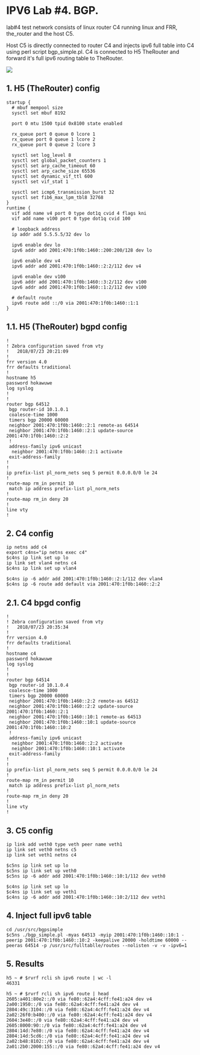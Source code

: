 # IPV6 Lab #4. BGP.

lab#4 test network consists of linux router C4 running linux and FRR,
the_router and the host C5. 

Host C5 is directly connected to router C4 and injects ipv6 full table 
into C4 using perl script bgp_simple.pl. C4 is connected to H5 TheRouter
and forward it's full ipv6 routing table to TheRouter.

<img src="http://therouter.net/images/ipv6/ipv6 lab3.png">

## 1. H5 (TheRouter) config

	startup {
	  # mbuf mempool size
	  sysctl set mbuf 8192
	
	  port 0 mtu 1500 tpid 0x8100 state enabled
	
	  rx_queue port 0 queue 0 lcore 1
	  rx_queue port 0 queue 1 lcore 2
	  rx_queue port 0 queue 2 lcore 3
	
	  sysctl set log_level 8
	  sysctl set global_packet_counters 1
	  sysctl set arp_cache_timeout 60
	  sysctl set arp_cache_size 65536
	  sysctl set dynamic_vif_ttl 600
	  sysctl set vif_stat 1
	
	  sysctl set icmp6_transmission_burst 32
	  sysctl set fib6_max_lpm_tbl8 32768
	}
	runtime {
	  vif add name v4 port 0 type dot1q cvid 4 flags kni
	  vif add name v100 port 0 type dot1q cvid 100
	
	  # loopback address
	  ip addr add 5.5.5.5/32 dev lo
	
	  ipv6 enable dev lo
	  ipv6 addr add 2001:470:1f0b:1460::200:200/128 dev lo
	
	  ipv6 enable dev v4
	  ipv6 addr add 2001:470:1f0b:1460::2:2/112 dev v4
	
	  ipv6 enable dev v100
	  ipv6 addr add 2001:470:1f0b:1460::3:2/112 dev v100
	  ipv6 addr add 2001:470:1f0b:1460::1:2/112 dev v100
	
	  # default route
	  ipv6 route add ::/0 via 2001:470:1f0b:1460::1:1
	}

## 1.1. H5 (TheRouter) bgpd config

	!
	! Zebra configuration saved from vty
	!   2018/07/23 20:21:09
	!
	frr version 4.0
	frr defaults traditional
	!
	hostname h5
	password hokawuwe
	log syslog
	!
	!
	router bgp 64512
	 bgp router-id 10.1.0.1
	 coalesce-time 1000
	 timers bgp 20000 60000
	 neighbor 2001:470:1f0b:1460::2:1 remote-as 64514
	 neighbor 2001:470:1f0b:1460::2:1 update-source 2001:470:1f0b:1460::2:2
	 !
	 address-family ipv6 unicast
	  neighbor 2001:470:1f0b:1460::2:1 activate
	 exit-address-family
	!
	!
	ip prefix-list pl_norm_nets seq 5 permit 0.0.0.0/0 le 24
	!
	route-map rm_in permit 10
	 match ip address prefix-list pl_norm_nets
	!
	route-map rm_in deny 20
	!
	line vty
	!

## 2. C4 config

	ip netns add c4
	export c4ns="ip netns exec c4"
	$c4ns ip link set up lo
	ip link set vlan4 netns c4
	$c4ns ip link set up vlan4
	
	$c4ns ip -6 addr add 2001:470:1f0b:1460::2:1/112 dev vlan4
	$c4ns ip -6 route add default via 2001:470:1f0b:1460::2:2
	
## 2.1. C4 bpgd config

	!
	! Zebra configuration saved from vty
	!   2018/07/23 20:35:34
	!
	frr version 4.0
	frr defaults traditional
	!
	hostname c4
	password hokawuwe
	log syslog
	!
	!
	router bgp 64514
	 bgp router-id 10.1.0.4
	 coalesce-time 1000
	 timers bgp 20000 60000
	 neighbor 2001:470:1f0b:1460::2:2 remote-as 64512
	 neighbor 2001:470:1f0b:1460::2:2 update-source 2001:470:1f0b:1460::2:1
	 neighbor 2001:470:1f0b:1460::10:1 remote-as 64513
	 neighbor 2001:470:1f0b:1460::10:1 update-source 2001:470:1f0b:1460::10:2
	 !
	 address-family ipv6 unicast
	  neighbor 2001:470:1f0b:1460::2:2 activate
	  neighbor 2001:470:1f0b:1460::10:1 activate
	 exit-address-family
	!
	!
	ip prefix-list pl_norm_nets seq 5 permit 0.0.0.0/0 le 24
	!
	route-map rm_in permit 10
	 match ip address prefix-list pl_norm_nets
	!
	route-map rm_in deny 20
	!
	line vty
	!

## 3. C5 config

	ip link add veth0 type veth peer name veth1
	ip link set veth0 netns c5
	ip link set veth1 netns c4
	
	$c5ns ip link set up lo
	$c5ns ip link set up veth0
	$c5ns ip -6 addr add 2001:470:1f0b:1460::10:1/112 dev veth0
	
	$c4ns ip link set up lo
	$c4ns ip link set up veth1
	$c4ns ip -6 addr add 2001:470:1f0b:1460::10:2/112 dev veth1	


## 4. Inject full ipv6 table

	cd /usr/src/bgpsimple
	$c5ns ./bgp_simple.pl -myas 64513 -myip 2001:470:1f0b:1460::10:1 -peerip 2001:470:1f0b:1460::10:2 -keepalive 20000 -holdtime 60000 --peeras 64514 -p /usr/src/fulltablle/routes --nolisten -v -v -ipv6=1

## 5. Results

	h5 ~ # $rvrf rcli sh ipv6 route | wc -l
	46331
	
	h5 ~ # $rvrf rcli sh ipv6 route | head
	2605:a401:80e2::/0 via fe80::62a4:4cff:fe41:a24 dev v4
	2a00:1950::/0 via fe80::62a4:4cff:fe41:a24 dev v4
	2804:49c:3104::/0 via fe80::62a4:4cff:fe41:a24 dev v4
	2a02:26f0:b400::/0 via fe80::62a4:4cff:fe41:a24 dev v4
	2604:3e40::/0 via fe80::62a4:4cff:fe41:a24 dev v4
	2605:8000:90::/0 via fe80::62a4:4cff:fe41:a24 dev v4
	2804:14d:7e80::/0 via fe80::62a4:4cff:fe41:a24 dev v4
	2804:14d:5cd6::/0 via fe80::62a4:4cff:fe41:a24 dev v4
	2a02:b48:8102::/0 via fe80::62a4:4cff:fe41:a24 dev v4
	2a01:2b0:2000:155::/0 via fe80::62a4:4cff:fe41:a24 dev v4
		